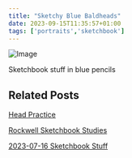 ```yaml
---
title: "Sketchy Blue Baldheads"
date: 2023-09-15T11:35:57+01:00
tags: ['portraits','sketchbook']
---
```

![Image](/2023-09-15-sketchy-blue-baldheads/2023-09-15-sketchy-blue-baldheads.png)

Sketchbook stuff in blue pencils



## Related Posts

[Head Practice](/posts/2023-08-19-head-practice/)

[Rockwell Sketchbook Studies](/posts/2021-08-24-rockwell-sketchbook-studies/)

[2023-07-16 Sketchbook Stuff](/posts/2023-07-16-sketchbook-stuff)
